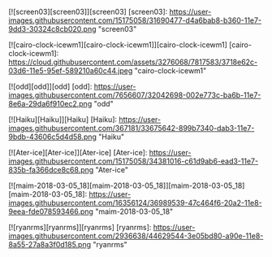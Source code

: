 
[![screen03][screen03]][screen03]
[screen03]: https://user-images.githubusercontent.com/15175058/31690477-d4a6bab8-b360-11e7-9dd3-30324c8cb020.png "screen03"

[![cairo-clock-icewm1][cairo-clock-icewm1]][cairo-clock-icewm1]
[cairo-clock-icewm1]: https://cloud.githubusercontent.com/assets/3276068/7817583/3718e62c-03d6-11e5-95ef-589210a60c44.jpeg "cairo-clock-icewm1"

[![odd][odd]][odd]
[odd]: https://user-images.githubusercontent.com/7656607/32042698-002e773c-ba6b-11e7-8e6a-29da6f910ec2.png "odd"

[![Haiku][Haiku]][Haiku]
[Haiku]: https://user-images.githubusercontent.com/367181/33675642-899b7340-dab3-11e7-9bdb-43606c5d4d58.png "Haiku"

[![Ater-ice][Ater-ice]][Ater-ice]
[Ater-ice]: https://user-images.githubusercontent.com/15175058/34381016-c61d9ab6-ead3-11e7-835b-fa366dce8c68.png "Ater-ice"

[![maim-2018-03-05_18][maim-2018-03-05_18]][maim-2018-03-05_18]
[maim-2018-03-05_18]: https://user-images.githubusercontent.com/16356124/36989539-47c464f6-20a2-11e8-9eea-fde078593466.png "maim-2018-03-05_18"

[![ryanrms][ryanrms]][ryanrms]
[ryanrms]: https://user-images.githubusercontent.com/2936638/44629544-3e05bd80-a90e-11e8-8a55-27a8a3f0d185.png "ryanrms"

